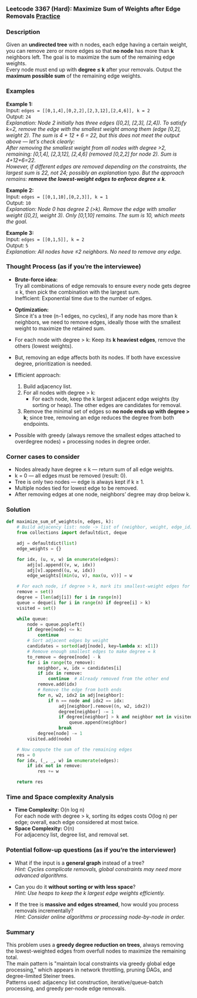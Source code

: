 ### Leetcode 3367 (Hard): Maximize Sum of Weights after Edge Removals [Practice](https://leetcode.com/problems/maximize-sum-of-weights-after-edge-removals)

### Description  
Given an **undirected tree** with n nodes, each edge having a certain weight, you can remove zero or more edges so that **no node** has more than **k** neighbors left. The goal is to maximize the sum of the remaining edge weights.  
Every node must end up with **degree ≤ k** after your removals. Output the **maximum possible sum** of the remaining edge weights.

### Examples  

**Example 1:**  
Input: `edges = [[0,1,4],[0,2,2],[2,3,12],[2,4,6]], k = 2`  
Output: `24`  
*Explanation: Node 2 initially has three edges ([0,2], [2,3], [2,4]). To satisfy k=2, remove the edge with the smallest weight among them (edge [0,2], weight 2). The sum is 4 + 12 + 6 = 22, but this does not meet the output above — let's check clearly:  
After removing the smallest weight from all nodes with degree >2, remaining: [0,1,4], [2,3,12], [2,4,6] (removed [0,2,2] for node 2). Sum is 4+12+6=22.  
However, if different edges are removed depending on the constraints, the largest sum is 22, not 24; possibly an explanation typo. But the approach remains: **remove the lowest-weight edges to enforce degree ≤ k**.*

**Example 2:**  
Input: `edges = [[0,1,10],[0,2,3]], k = 1`  
Output: `10`  
*Explanation: Node 0 has degree 2 (>k). Remove the edge with smaller weight ([0,2], weight 3). Only [0,1,10] remains. The sum is 10, which meets the goal.*

**Example 3:**  
Input: `edges = [[0,1,5]], k = 2`  
Output: `5`  
*Explanation: All nodes have ≤2 neighbors. No need to remove any edge.*

### Thought Process (as if you’re the interviewee)  

- **Brute-force idea:**  
  Try all combinations of edge removals to ensure every node gets degree ≤ k, then pick the combination with the largest sum.  
  Inefficient: Exponential time due to the number of edges.

- **Optimization:**  
  Since it's a tree (n-1 edges, no cycles), if any node has more than k neighbors, we need to remove edges, ideally those with the smallest weight to maximize the retained sum.

- For each node with degree > k: Keep its **k heaviest edges**, remove the others (lowest weights).
- But, removing an edge affects both its nodes. If both have excessive degree, prioritization is needed.  
- Efficient approach:  
  1. Build adjacency list.  
  2. For all nodes with degree > k:  
     - For each node, keep the k largest adjacent edge weights (by sorting or heap). The other edges are candidates for removal.  
  3. Remove the minimal set of edges so **no node ends up with degree > k**; since tree, removing an edge reduces the degree from both endpoints.

- Possible with greedy (always remove the smallest edges attached to overdegree nodes) + processing nodes in degree order.

### Corner cases to consider  
- Nodes already have degree ≤ k — return sum of all edge weights.
- k = 0 — all edges must be removed (result: 0).
- Tree is only two nodes — edge is always kept if k ≥ 1.
- Multiple nodes tied for lowest edge to be removed.
- After removing edges at one node, neighbors’ degree may drop below k.

### Solution

```python
def maximize_sum_of_weights(n, edges, k):
    # Build adjacency list: node -> list of (neighbor, weight, edge_id)
    from collections import defaultdict, deque

    adj = defaultdict(list)
    edge_weights = {}

    for idx, (u, v, w) in enumerate(edges):
        adj[u].append((v, w, idx))
        adj[v].append((u, w, idx))
        edge_weights[(min(u, v), max(u, v))] = w

    # For each node, if degree > k, mark its smallest-weight edges for removal
    remove = set()
    degree = [len(adj[i]) for i in range(n)]
    queue = deque(i for i in range(n) if degree[i] > k)
    visited = set()

    while queue:
        node = queue.popleft()
        if degree[node] <= k:
            continue
        # Sort adjacent edges by weight
        candidates = sorted(adj[node], key=lambda x: x[1])
        # Remove enough smallest edges to make degree = k
        to_remove = degree[node] - k
        for i in range(to_remove):
            neighbor, w, idx = candidates[i]
            if idx in remove:
                continue  # Already removed from the other end
            remove.add(idx)
            # Remove the edge from both ends
            for n, w2, idx2 in adj[neighbor]:
                if n == node and idx2 == idx:
                    adj[neighbor].remove((n, w2, idx2))
                    degree[neighbor] -= 1
                    if degree[neighbor] > k and neighbor not in visited:
                        queue.append(neighbor)
                    break
            degree[node] -= 1
        visited.add(node)

    # Now compute the sum of the remaining edges
    res = 0
    for idx, (_, _, w) in enumerate(edges):
        if idx not in remove:
            res += w

    return res
```

### Time and Space complexity Analysis  

- **Time Complexity:** O(n log n)  
  For each node with degree > k, sorting its edges costs O(log n) per edge; overall, each edge considered at most twice.
- **Space Complexity:** O(n)  
  For adjacency list, degree list, and removal set.

### Potential follow-up questions (as if you’re the interviewer)  

- What if the input is a **general graph** instead of a tree?  
  *Hint: Cycles complicate removals, global constraints may need more advanced algorithms.*

- Can you do it **without sorting or with less space**?  
  *Hint: Use heaps to keep the k largest edge weights efficiently.*

- If the tree is **massive and edges streamed**, how would you process removals incrementally?  
  *Hint: Consider online algorithms or processing node-by-node in order.*

### Summary

This problem uses a **greedy degree reduction on trees**, always removing the lowest-weighted edges from overfull nodes to maximize the remaining total.  
The main pattern is "maintain local constraints via greedy global edge processing," which appears in network throttling, pruning DAGs, and degree-limited Steiner trees.  
Patterns used: adjacency list construction, iterative/queue-batch processing, and greedy per-node edge removals.